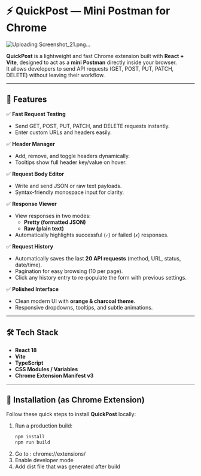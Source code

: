 # ⚡ QuickPost — Mini Postman for Chrome
![Uploading Screenshot_21.png…]()

**QuickPost** is a lightweight and fast Chrome extension built with **React + Vite**, designed to act as a **mini Postman** directly inside your browser.  
It allows developers to send API requests (GET, POST, PUT, PATCH, DELETE) without leaving their workflow.

---

## 🚀 Features

✅ **Fast Request Testing**
- Send GET, POST, PUT, PATCH, and DELETE requests instantly.  
- Enter custom URLs and headers easily.

✅ **Header Manager**
- Add, remove, and toggle headers dynamically.  
- Tooltips show full header key/value on hover.

✅ **Request Body Editor**
- Write and send JSON or raw text payloads.  
- Syntax-friendly monospace input for clarity.

✅ **Response Viewer**
- View responses in two modes:  
  - **Pretty (formatted JSON)**  
  - **Raw (plain text)**  
- Automatically highlights successful (`✓`) or failed (`✗`) responses.

✅ **Request History**
- Automatically saves the last **20 API requests** (method, URL, status, date/time).  
- Pagination for easy browsing (10 per page).  
- Click any history entry to re-populate the form with previous settings.

✅ **Polished Interface**
- Clean modern UI with **orange & charcoal theme**.  
- Responsive dropdowns, tooltips, and subtle animations.

---

## 🛠️ Tech Stack

- **React 18**  
- **Vite**  
- **TypeScript**  
- **CSS Modules / Variables**  
- **Chrome Extension Manifest v3**

---

## 🧩 Installation (as Chrome Extension)

Follow these quick steps to install **QuickPost** locally:

1. Run a production build:
   ```bash
   npm install
   npm run build
2. Go to : chrome://extensions/
3. Enable developer mode
4. Add dist file that was generated after build

